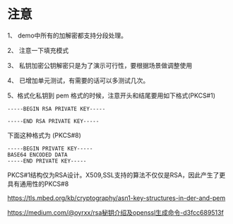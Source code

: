 # 注意
1、 demo中所有的加解密都支持分段处理。

2、 注意一下填充模式

3、 私钥加密公钥解密只是为了演示可行性，要根据场景做调整使用

4、 已增加单元测试，有需要的话可以多测试几次。

5、格式化私钥到 pem 格式的时候，注意开头和结尾要用如下格式(PKCS#1)
```
-----BEGIN RSA PRIVATE KEY-----

-----END RSA PRIVATE KEY-----
```


下面这种格式为 (PKCS#8)
```
-----BEGIN PRIVATE KEY-----
BASE64 ENCODED DATA
-----END PRIVATE KEY-----
```

PKCS#1结构仅为RSA设计。X509,SSL支持的算法不仅仅是RSA，因此产生了更具有通用性的PKCS#8

https://tls.mbed.org/kb/cryptography/asn1-key-structures-in-der-and-pem

https://medium.com/@oyrxx/rsa秘钥介绍及openssl生成命令-d3fcc689513f
